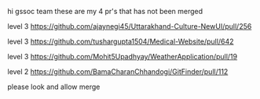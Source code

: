 hi gssoc team
these are my 4 pr's that has not been merged

level 3
https://github.com/ajaynegi45/Uttarakhand-Culture-NewUI/pull/256

level 3
https://github.com/tushargupta1504/Medical-Website/pull/642

level 3
https://github.com/Mohit5Upadhyay/WeatherApplication/pull/19

level 2
https://github.com/BamaCharanChhandogi/GitFinder/pull/112

please look and allow merge
